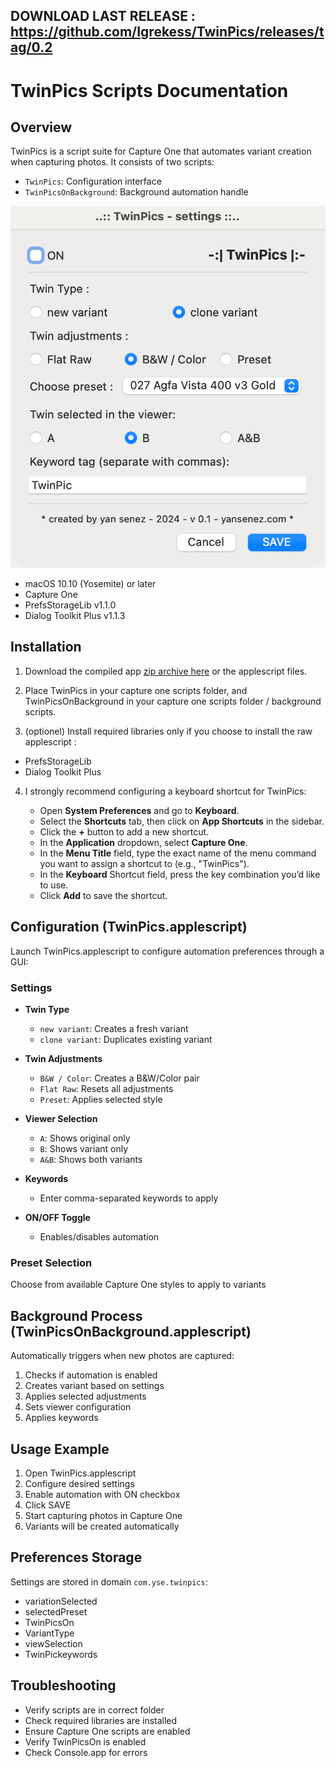 ## DOWNLOAD LAST RELEASE : https://github.com/Igrekess/TwinPics/releases/tag/0.2

# TwinPics Scripts Documentation

## Overview
TwinPics is a script suite for Capture One that automates variant creation when capturing photos. It consists of two scripts:
- `TwinPics`: Configuration interface
- `TwinPicsOnBackground`: Background automation handle

![twinpics](https://github.com/Igrekess/TwinPics/blob/main/img/twinpics.gif)

- macOS 10.10 (Yosemite) or later
- Capture One
- PrefsStorageLib v1.1.0
- Dialog Toolkit Plus v1.1.3

## Installation

1. Download the compiled app [zip archive here](https://github.com/Igrekess/TwinPics/blob/4f1e8d1f409be970fe3c2f7335eb794b47c21a73/TwinPics.zip) or the applescript files.

2. Place TwinPics in your capture one scripts folder, and TwinPicsOnBackground in your capture one scripts folder / background scripts.

3. (optionel) Install required libraries only if you choose to install the raw applescript :
- PrefsStorageLib
- Dialog Toolkit Plus

4. I strongly recommend configuring a keyboard shortcut for TwinPics:

    - Open **System Preferences** and go to **Keyboard**.
    - Select the **Shortcuts** tab, then click on **App Shortcuts** in the sidebar.
    - Click the **+** button to add a new shortcut.
    - In the **Application** dropdown, select **Capture One**.
    - In the **Menu Title** field, type the exact name of the menu command you want to assign a shortcut to (e.g., "TwinPics").
    - In the **Keyboard** Shortcut field, press the key combination you’d like to use.
    - Click **Add** to save the shortcut.
   
## Configuration (TwinPics.applescript)

Launch TwinPics.applescript to configure automation preferences through a GUI:

### Settings

- **Twin Type**
  - `new variant`: Creates a fresh variant
  - `clone variant`: Duplicates existing variant

- **Twin Adjustments**
  - `B&W / Color`: Creates a B&W/Color pair
  - `Flat Raw`: Resets all adjustments
  - `Preset`: Applies selected style

- **Viewer Selection**
  - `A`: Shows original only
  - `B`: Shows variant only
  - `A&B`: Shows both variants

- **Keywords**
  - Enter comma-separated keywords to apply

- **ON/OFF Toggle**
  - Enables/disables automation

### Preset Selection
Choose from available Capture One styles to apply to variants

## Background Process (TwinPicsOnBackground.applescript)

Automatically triggers when new photos are captured:

1. Checks if automation is enabled
2. Creates variant based on settings
3. Applies selected adjustments
4. Sets viewer configuration
5. Applies keywords

## Usage Example

1. Open TwinPics.applescript
2. Configure desired settings
3. Enable automation with ON checkbox
4. Click SAVE
5. Start capturing photos in Capture One
6. Variants will be created automatically

## Preferences Storage

Settings are stored in domain `com.yse.twinpics`:
- variationSelected
- selectedPreset
- TwinPicsOn
- VariantType
- viewSelection
- TwinPickeywords

## Troubleshooting

- Verify scripts are in correct folder
- Check required libraries are installed
- Ensure Capture One scripts are enabled
- Verify TwinPicsOn is enabled
- Check Console.app for errors
